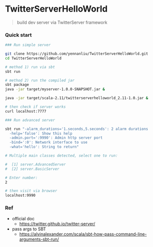 # TwitterServerHelloWorld
> build dev server via TwitterServer framework

### Quick start 
```bash
### Run simple server 

git clone https://github.com/yennanliu/TwitterServerHelloWorld.git
cd TwitterServerHelloWorld

# method 1) run via sbt
sbt run

# method 2) run the compiled jar
sbt package
java -jar target/myserver-1.0.0-SNAPSHOT.jar &

java -jar target/scala-2.11/twitterserverhelloworld_2.11-1.0.jar &

# then check if server works
curl localhost:7777
```

```bash
### Run advanced server 

sbt run "-alarm_durations='1.seconds,5.seconds': 2 alarm durations
  -help='false': Show this help
  -admin.port=':9990': Admin http server port
  -bind=':0': Network interface to use
  -what='hello': String to return"

# Multiple main classes detected, select one to run:

#  [1] server.AdvancedServer
#  [2] server.BasicServer

# Enter number: 
2

# then visit via browser
localhost:9990

```


### Ref
- official doc
	- https://twitter.github.io/twitter-server/
- pass args to SBT
	- https://alvinalexander.com/scala/sbt-how-pass-command-line-arguments-sbt-run/
